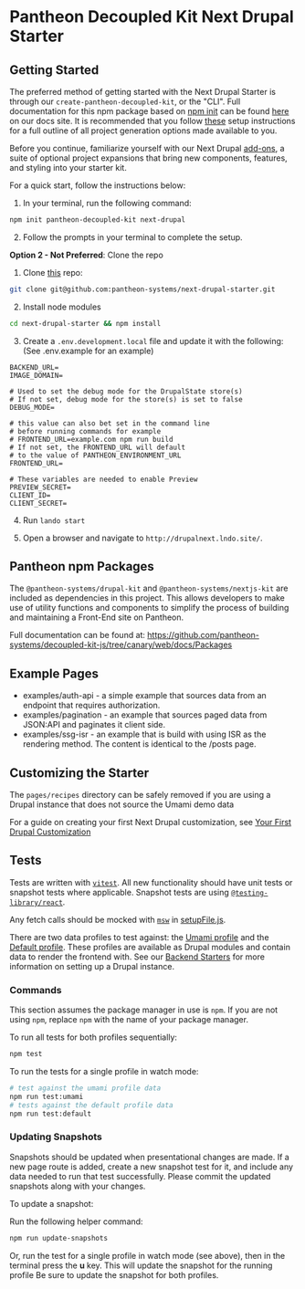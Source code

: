 # Pantheon Decoupled Kit Next Drupal Starter

## Getting Started

The preferred method of getting started with the Next Drupal Starter is through
our `create-pantheon-decoupled-kit`, or the "CLI". Full documentation for this
npm package based on [npm init](https://docs.npmjs.com/cli/v8/commands/npm-init)
can be found
[here](https://live-decoupled-kit-docs-canary.appa.pantheon.site/docs/frontend-starters/using-the-cli)
on our docs site. It is recommended that you follow
[these](https://live-decoupled-kit-docs-canary.appa.pantheon.site/docs/frontend-starters/using-the-cli)
setup instructions for a full outline of all project generation options made
available to you.

Before you continue, familiarize yourself with our Next Drupal
[add-ons](https://live-decoupled-kit-docs-canary.appa.pantheon.site/docs/frontend-starters/nextjs/nextjs-drupal/add-ons),
a suite of optional project expansions that bring new components, features, and
styling into your starter kit.

For a quick start, follow the instructions below:

1. In your terminal, run the following command:

```bash
npm init pantheon-decoupled-kit next-drupal
```

2. Follow the prompts in your terminal to complete the setup.

**Option 2 - Not Preferred**: Clone the repo

1. Clone [this](https://github.com/pantheon-systems/next-drupal-starter) repo:

```bash
git clone git@github.com:pantheon-systems/next-drupal-starter.git
```

2. Install node modules

```bash
cd next-drupal-starter && npm install
```

3. Create a `.env.development.local` file and update it with the following: (See
   .env.example for an example)

```
BACKEND_URL=
IMAGE_DOMAIN=

# Used to set the debug mode for the DrupalState store(s)
# If not set, debug mode for the store(s) is set to false
DEBUG_MODE=

# this value can also bet set in the command line
# before running commands for example
# FRONTEND_URL=example.com npm run build
# If not set, the FRONTEND_URL will default
# to the value of PANTHEON_ENVIRONMENT_URL
FRONTEND_URL=

# These variables are needed to enable Preview
PREVIEW_SECRET=
CLIENT_ID=
CLIENT_SECRET=
```

4. Run `lando start`

5. Open a browser and navigate to `http://drupalnext.lndo.site/`.

## Pantheon npm Packages

The `@pantheon-systems/drupal-kit` and `@pantheon-systems/nextjs-kit` are
included as dependencies in this project. This allows developers to make use of
utility functions and components to simplify the process of building and
maintaining a Front-End site on Pantheon.

Full documentation can be found at:
https://github.com/pantheon-systems/decoupled-kit-js/tree/canary/web/docs/Packages

## Example Pages

- examples/auth-api - a simple example that sources data from an endpoint that
  requires authorization.
- examples/pagination - an example that sources paged data from JSON:API and
  paginates it client side.
- examples/ssg-isr - an example that is build with using ISR as the rendering
  method. The content is identical to the /posts page.

## Customizing the Starter

The `pages/recipes` directory can be safely removed if you are using a Drupal
instance that does not source the Umami demo data

For a guide on creating your first Next Drupal customization, see
[Your First Drupal Customization](https://github.com/pantheon-systems/decoupled-kit-js/blob/canary/web/docs/Frontend%20Starters/Next.js/Next.js%20%2B%20Drupal/your-first-customization.md)

## Tests

Tests are written with [`vitest`](https://vitest.dev/). All new functionality
should have unit tests or snapshot tests where applicable. Snapshot tests are
using
[`@testing-library/react`](https://testing-library.com/docs/react-testing-library/intro/).

Any fetch calls should be mocked with
[`msw`](https://mswjs.io/docs/basics/request-matching) in
[setupFile.js](./__tests__/setupFile.js).

There are two data profiles to test against: the
[Umami profile](https://www.drupal.org/project/pantheon_decoupled_umami_demo)
and the [Default profile](https://www.drupal.org/project/pantheon_decoupled).
These profiles are available as Drupal modules and contain data to render the
frontend with. See our
[Backend Starters](https://github.com/pantheon-systems/decoupled-kit-js/tree/canary/web/docs/Backend%20Starters/Decoupled%20Drupal)
for more information on setting up a Drupal instance.

### Commands

This section assumes the package manager in use is `npm`. If you are not using
`npm`, replace `npm` with the name of your package manager.

To run all tests for both profiles sequentially:

```bash
npm test
```

To run the tests for a single profile in watch mode:

```bash
# test against the umami profile data
npm run test:umami
# tests against the default profile data
npm run test:default
```

### Updating Snapshots

Snapshots should be updated when presentational changes are made. If a new page
route is added, create a new snapshot test for it, and include any data needed
to run that test successfully. Please commit the updated snapshots along with
your changes.

To update a snapshot:

Run the following helper command:

```bash
npm run update-snapshots
```

Or, run the test for a single profile in watch mode (see above), then in the
terminal press the **u** key. This will update the snapshot for the running
profile Be sure to update the snapshot for both profiles.
